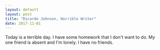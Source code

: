 ```yaml
---
layout: default
layout: post
title: "Ricardo Johnson, Horrible Writer"
date: 2017-11-01
---
```


Today is a  terrible day. I have some homework that I don't want to do. My one friend is absent and I'm lonely. I have no friends.  
